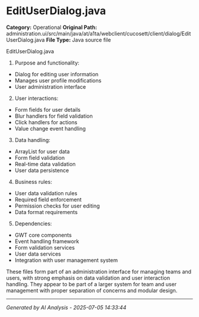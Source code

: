 # EditUserDialog.java

**Category:** Operational
**Original Path:** administration.ui/src/main/java/at/a1ta/webclient/cucosett/client/dialog/EditUserDialog.java
**File Type:** Java source file

EditUserDialog.java
1. Purpose and functionality:
- Dialog for editing user information
- Manages user profile modifications
- User administration interface

2. User interactions:
- Form fields for user details
- Blur handlers for field validation
- Click handlers for actions
- Value change event handling

3. Data handling:
- ArrayList for user data
- Form field validation
- Real-time data validation
- User data persistence

4. Business rules:
- User data validation rules
- Required field enforcement
- Permission checks for user editing
- Data format requirements

5. Dependencies:
- GWT core components
- Event handling framework
- Form validation services
- User data services
- Integration with user management system

These files form part of an administration interface for managing teams and users, with strong emphasis on data validation and user interaction handling. They appear to be part of a larger system for team and user management with proper separation of concerns and modular design.

---
*Generated by AI Analysis - 2025-07-05 14:33:44*
